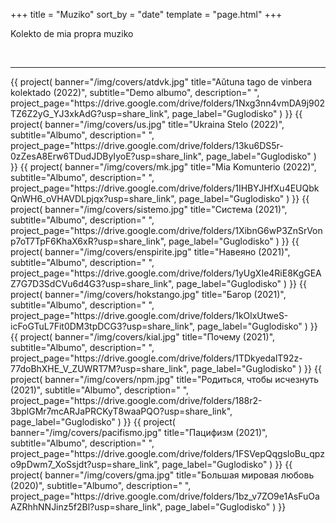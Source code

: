 +++
title = "Muziko"
sort_by = "date"
template = "page.html"
+++

<p class="lead text-center">Kolekto de mia propra muziko</p><br>

<hr class="big-hr mb-4">
<div class="row mt-3">
    {{ 
        project(
            banner="/img/covers/atdvk.jpg"
            title="Aŭtuna tago de vinbera kolektado (2022)", 
            subtitle="Demo albumo", 
            description=" ",
            project_page="https://drive.google.com/drive/folders/1Nxg3nn4vmDA9j902TZ6Z2yG_YJ3xkAdG?usp=share_link",
            page_label="Guglodisko"
        ) 
    }}
    {{ 
        project(
            banner="/img/covers/us.jpg"
            title="Ukraina Stelo (2022)", 
            subtitle="Albumo", 
            description=" ",
            project_page="https://drive.google.com/drive/folders/13ku6DS5r-0zZesA8Erw6TDudJDByIyoE?usp=share_link",
            page_label="Guglodisko"
        ) 
    }}
    {{ 
        project(
            banner="/img/covers/mk.jpg"
            title="Mia Komunterio (2022)", 
            subtitle="Albumo", 
            description=" ",
            project_page="https://drive.google.com/drive/folders/1IHBYJHfXu4EUQbkQnWH6_oVHAVDLpjqx?usp=share_link",
            page_label="Guglodisko"
        ) 
    }}
    {{ 
        project(
            banner="/img/covers/sistemo.jpg"
            title="Cистема (2021)", 
            subtitle="Albumo", 
            description=" ",
            project_page="https://drive.google.com/drive/folders/1XibnG6wP3ZnSrVonp7oT7TpF6KhaX6xR?usp=share_link",
            page_label="Guglodisko"
        ) 
    }}
    {{ 
        project(
            banner="/img/covers/enspirite.jpg"
            title="Навеяно (2021)", 
            subtitle="Albumo", 
            description=" ",
            project_page="https://drive.google.com/drive/folders/1yUgXIe4RiE8KgGEAZ7G7D3SdCVu6d4G3?usp=share_link",
            page_label="Guglodisko"
        ) 
    }}
    {{ 
        project(
            banner="/img/covers/hokstango.jpg"
            title="Багор (2021)", 
            subtitle="Albumo", 
            description=" ",
            project_page="https://drive.google.com/drive/folders/1kOlxUtweS-icFoGTuL7Fit0DM3tpDCG3?usp=share_link",
            page_label="Guglodisko"
        ) 
    }}
    {{ 
        project(
            banner="/img/covers/kial.jpg"
            title="Почему (2021)", 
            subtitle="Albumo", 
            description=" ",
            project_page="https://drive.google.com/drive/folders/1TDkyedalT92z-77doBhXHE_V_ZUWRT7M?usp=share_link",
            page_label="Guglodisko"
        ) 
    }}
    {{ 
        project(
            banner="/img/covers/npm.jpg"
            title="Родиться, чтобы исчезнуть (2021)", 
            subtitle="Albumo", 
            description=" ",
            project_page="https://drive.google.com/drive/folders/188r2-3bplGMr7mcARJaPRCKyT8waaPQO?usp=share_link",
            page_label="Guglodisko"
        ) 
    }}
    {{ 
        project(
            banner="/img/covers/pacifismo.jpg"
            title="Пацифизм (2021)", 
            subtitle="Albumo", 
            description=" ",
            project_page="https://drive.google.com/drive/folders/1FSVepQqgsloBu_qpzo9pDwm7_XoSsjdt?usp=share_link",
            page_label="Guglodisko"
        ) 
    }}
    {{ 
        project(
            banner="/img/covers/gma.jpg"
            title="Большая мировая любовь (2020)", 
            subtitle="Albumo", 
            description=" ",
            project_page="https://drive.google.com/drive/folders/1bz_v7ZO9e1AsFuOaAZRhhNNJinz5f2Bl?usp=share_link",
            page_label="Guglodisko"
        ) 
    }}
</div>
